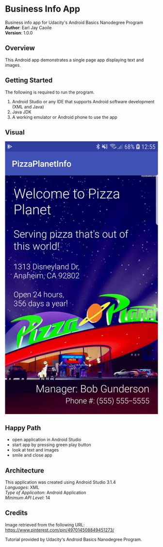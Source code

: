 # Business Info App
Business info app for Udacity's Android Basics Nanodegree Program <br />
**Author**: Earl Jay Caoile <br />
**Version**: 1.0.0

## Overview
This Android app demonstrates a single page app displaying text and images.

## Getting Started
The following is required to run the program.
1. Android Studio or any IDE that supports Android software development (XML and Java)
2. Java JDK
3. A working emulator or Android phone to use the app

## Visual
![pizza planet image](pizza-planet-SS1.jpg)

## Happy Path
 - open application in Android Studio
 - start app by pressing green play button
 - look at text and images
 - smile and close app

## Architecture
This application was created using Android Studio 3.1.4 <br />
*Languages*: XML<br />
*Type of Applicaiton*: Android Application <br />
*Minimum API Level*: 14 <br/>

## Credits
Image retrieved from the following URL: https://www.pinterest.com/pin/497014508849451273/

Tutorial provided by Udacity's Android Basics Nanodegree Program.

